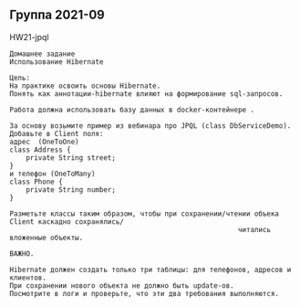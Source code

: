 Группа 2021-09
----------------------------------------------------------------------------------------------------

HW21-jpql

    Домашнее задание
    Использование Hibernate
    
    Цель:
    На практике освоить основы Hibernate.
    Понять как аннотации-hibernate влияют на формирование sql-запросов.
    
    Работа должна использовать базу данных в docker-контейнере .
    
    За основу возьмите пример из вебинара про JPQL (class DbServiceDemo).
    Добавьте в Client поля:
    адрес  (OneToOne) 
    class Address {
        private String street;
    }
    и телефон (OneToMany)
    class Phone {
        private String number;
    }
    
    Разметьте классы таким образом, чтобы при сохранении/чтении объека Client каскадно сохранялись/
                                                            читались вложенные объекты.
    
    ВАЖНО.
    
    Hibernate должен создать только три таблицы: для телефонов, адресов и клиентов.
    При сохранении нового объекта не должно быть update-ов. 
    Посмотрите в логи и проверьте, что эти два требования выполняются.